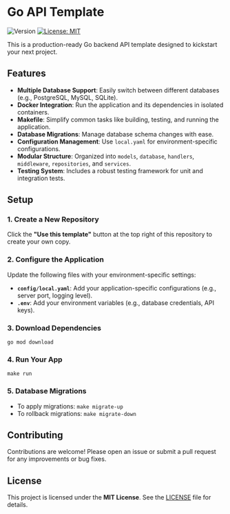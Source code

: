 # Go API Template

![Version](https://img.shields.io/badge/version-1.0.4-blue)
[![License: MIT](https://img.shields.io/badge/License-MIT-yellow.svg)](https://opensource.org/licenses/MIT)

This is a production-ready Go backend API template designed to kickstart your next project.

## Features

- **Multiple Database Support**: Easily switch between different databases (e.g., PostgreSQL, MySQL, SQLite).
- **Docker Integration**: Run the application and its dependencies in isolated containers.
- **Makefile**: Simplify common tasks like building, testing, and running the application.
- **Database Migrations**: Manage database schema changes with ease.
- **Configuration Management**: Use `local.yaml` for environment-specific configurations.
- **Modular Structure**: Organized into `models`, `database`, `handlers`, `middleware`, `repositories`, and `services`.
- **Testing System**: Includes a robust testing framework for unit and integration tests.

## Setup

### 1. Create a New Repository

Click the **"Use this template"** button at the top right of this repository to create your own copy.

### 2. Configure the Application

Update the following files with your environment-specific settings:

- **`config/local.yaml`**: Add your application-specific configurations (e.g., server port, logging level).
- **`.env`**: Add your environment variables (e.g., database credentials, API keys).

### 3. Download Dependencies

`go mod download`

### 4. Run Your App

`make run`

### 5. Database Migrations

- To apply migrations: `make migrate-up`
- To rollback migrations: `make migrate-down`

## Contributing

Contributions are welcome! Please open an issue or submit a pull request for any improvements or bug fixes.

## License

This project is licensed under the **MIT License**. See the [LICENSE](LICENSE) file for details.
